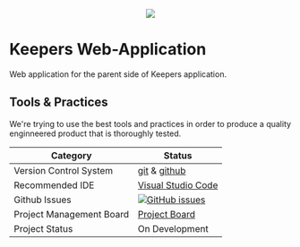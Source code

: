 <p align="center">
  <img src="http://finder.startupnationcentral.org/image_cloud/keepers-child-safety_be03ca57-524a-11e6-914d-1599937b2892?w=300&h=300"  /></p>
  
# Keepers Web-Application
Web application for the parent side of Keepers application.

## Tools & Practices
We're trying to use the best tools and practices in order to produce a quality enginneered product that is thoroughly tested.

|Category|Status|
|---|---|
| Version Control System| [git](https://git-scm.com/) & [github](https://github.com/JonathanMai/Keepers-bot/) |
| Recommended IDE | [Visual Studio Code](https://code.visualstudio.com/) |
| Github Issues | [![GitHub issues](https://img.shields.io/github/issues/JonathanMai/Keepers-bot.svg?style=flat)](https://github.com/JonathanMai/Keepers-bot/issues) |
| Project Management Board| [Project Board](https://github.com/JonathanMai/Keepers-bot/projects/2) |
| Project Status | On Development |
